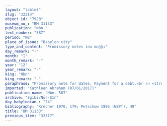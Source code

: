 ```yaml
---
layout: "tablet"
slug: "32314"
object_id: "7920"
museum_no_: "BM 31133"
publication: "Nbn."
text_number: "587"
period: "NB"
place_of_issue: "Babylon city"
type_and_content: "Promissory notes ina muẖẖi"
day_remark: "-"
month: "I"
month_remark: "-"
year: "12"
year_remark: "-"
king: "Nbn"
king_remark: "-"
paraphrase: "Promissory note for dates. Payment for a debt.<br /> <strong>B</strong> owes [2?]15 kor of dates to <strong>A</strong>. The first instalment, i.e., 100 (kor) of dates should be delivered in D&ucirc;zu (IV), while the second instalment of 115 (T.:114) kor in Ta&scaron;rīt (VII). All previous promissory notes have been paid off. Witnesses.<br /> &nbsp;<br /> <strong>A </strong>= Itti-Marduk-balāṭu/Nab&ucirc;-ahhē-iddin//Egibi; <strong>B </strong>= Mu&scaron;ēzib-Bēl/Ina-ṣilli-Bēl"
imported: "Kathleen Abraham (07/01/2017)"
publication_name: "Nbn. 587"
archive: "Egibi/Nūr-Sîn"
day_babylonian_: "24"
bibliography: "Krecher 1970, 179; Petschow 1956 (NBPf), 49"
title: "BM 31133"
previous_item: "32317"
---
```


